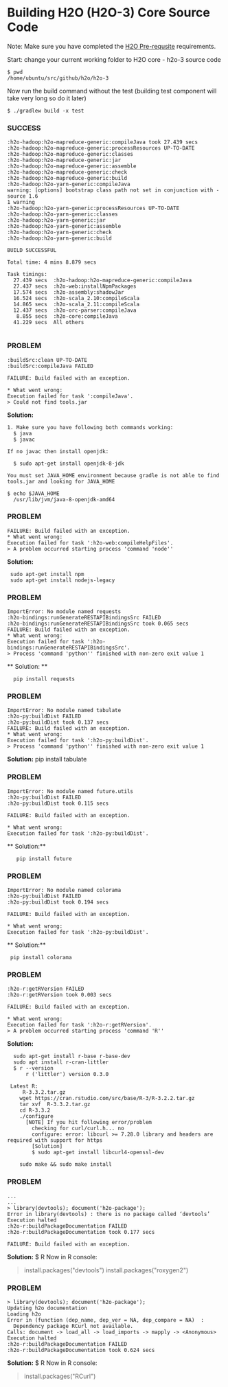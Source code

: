 # Building H2O (H2O-3) Core Source Code #

Note: Make sure you have completed the [H2O Pre-requsite](https://github.com/Avkash/mldl/blob/master/pages/h2o_dw_prerequsite.md) requirements. 

Start: change your current working folder to H2O core - h2o-3 source code
```
$ pwd
/home/ubuntu/src/github/h2o/h2o-3
```

Now run the build command without the test (building test component will take very long so do it later)
```
$ ./gradlew build -x test
```

### SUCCESS ###

```
:h2o-hadoop:h2o-mapreduce-generic:compileJava took 27.439 secs
:h2o-hadoop:h2o-mapreduce-generic:processResources UP-TO-DATE
:h2o-hadoop:h2o-mapreduce-generic:classes
:h2o-hadoop:h2o-mapreduce-generic:jar
:h2o-hadoop:h2o-mapreduce-generic:assemble
:h2o-hadoop:h2o-mapreduce-generic:check
:h2o-hadoop:h2o-mapreduce-generic:build
:h2o-hadoop:h2o-yarn-generic:compileJava
warning: [options] bootstrap class path not set in conjunction with -source 1.6
1 warning
:h2o-hadoop:h2o-yarn-generic:processResources UP-TO-DATE
:h2o-hadoop:h2o-yarn-generic:classes
:h2o-hadoop:h2o-yarn-generic:jar
:h2o-hadoop:h2o-yarn-generic:assemble
:h2o-hadoop:h2o-yarn-generic:check
:h2o-hadoop:h2o-yarn-generic:build

BUILD SUCCESSFUL

Total time: 4 mins 8.879 secs

Task timings:
  27.439 secs  :h2o-hadoop:h2o-mapreduce-generic:compileJava
  27.437 secs  :h2o-web:installNpmPackages
  17.574 secs  :h2o-assembly:shadowJar
  16.524 secs  :h2o-scala_2.10:compileScala
  14.865 secs  :h2o-scala_2.11:compileScala
  12.437 secs  :h2o-orc-parser:compileJava
   8.855 secs  :h2o-core:compileJava
  41.229 secs  All others
  
```

### PROBLEM ###

```
:buildSrc:clean UP-TO-DATE
:buildSrc:compileJava FAILED

FAILURE: Build failed with an exception.

* What went wrong:
Execution failed for task ':compileJava'.
> Could not find tools.jar
```
**Solution:**
```
1. Make sure you have following both commands working:
  $ java
  $ javac
  
If no javac then install openjdk:

  $ sudo apt-get install openjdk-8-jdk

You must set JAVA_HOME environment because gradle is not able to find tools.jar and looking for JAVA_HOME 

$ echo $JAVA_HOME
  /usr/lib/jvm/java-8-openjdk-amd64

```

### PROBLEM ###
```
FAILURE: Build failed with an exception.
* What went wrong:
Execution failed for task ':h2o-web:compileHelpFiles'.
> A problem occurred starting process 'command 'node''
```
**Solution:**
```
 sudo apt-get install npm
 sudo apt-get install nodejs-legacy
```

### PROBLEM ###
```
ImportError: No module named requests
:h2o-bindings:runGenerateRESTAPIBindingsSrc FAILED
:h2o-bindings:runGenerateRESTAPIBindingsSrc took 0.065 secs
FAILURE: Build failed with an exception.
* What went wrong:
Execution failed for task ':h2o-bindings:runGenerateRESTAPIBindingsSrc'.
> Process 'command 'python'' finished with non-zero exit value 1
```
** Solution: **
```
  pip install requests
```

### PROBLEM ###
```
ImportError: No module named tabulate
:h2o-py:buildDist FAILED
:h2o-py:buildDist took 0.137 secs
FAILURE: Build failed with an exception.
* What went wrong:
Execution failed for task ':h2o-py:buildDist'.
> Process 'command 'python'' finished with non-zero exit value 1
```
**Solution:**
   pip install tabulate

### PROBLEM ###
```
ImportError: No module named future.utils
:h2o-py:buildDist FAILED
:h2o-py:buildDist took 0.115 secs

FAILURE: Build failed with an exception.

* What went wrong:
Execution failed for task ':h2o-py:buildDist'.
```
** Solution:**
```
   pip install future
```

### PROBLEM ###
```
ImportError: No module named colorama
:h2o-py:buildDist FAILED
:h2o-py:buildDist took 0.194 secs

FAILURE: Build failed with an exception.

* What went wrong:
Execution failed for task ':h2o-py:buildDist'.
```
** Solution:**
```
 pip install colorama
```

### PROBLEM ###
```
:h2o-r:getRVersion FAILED
:h2o-r:getRVersion took 0.003 secs

FAILURE: Build failed with an exception.

* What went wrong:
Execution failed for task ':h2o-r:getRVersion'.
> A problem occurred starting process 'command 'R''
```
**Solution:**
```
  sudo apt-get install r-base r-base-dev
  sudo apt install r-cran-littler
  $ r --version
      r ('littler') version 0.3.0

 Latest R:
     R-3.3.2.tar.gz
    wget https://cran.rstudio.com/src/base/R-3/R-3.2.2.tar.gz
    tar xvf  R-3.3.2.tar.gz
    cd R-3.3.2
    ./configure
      [NOTE] If you hit following error/problem 
        checking for curl/curl.h... no
        configure: error: libcurl >= 7.28.0 library and headers are required with support for https
        [Solution]
        $ sudo apt-get install libcurl4-openssl-dev	

    sudo make && sudo make install
```   

### PROBLEM ###
```
...
...
> library(devtools); document('h2o-package');
Error in library(devtools) : there is no package called ‘devtools’
Execution halted
:h2o-r:buildPackageDocumentation FAILED
:h2o-r:buildPackageDocumentation took 0.177 secs

FAILURE: Build failed with an exception.
```
**Solution:**
   $ R
   Now in R console:
   > install.packages("devtools")
   > install.packages("roxygen2")

### PROBLEM ###
```
> library(devtools); document('h2o-package');
Updating h2o documentation
Loading h2o
Error in (function (dep_name, dep_ver = NA, dep_compare = NA)  :
  Dependency package RCurl not available.
Calls: document -> load_all -> load_imports -> mapply -> <Anonymous>
Execution halted
:h2o-r:buildPackageDocumentation FAILED
:h2o-r:buildPackageDocumentation took 0.624 secs
```
**Solution:**
   $ R
   Now in R console:
   > install.packages("RCurl")

